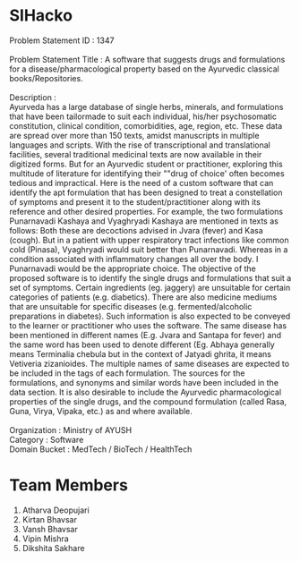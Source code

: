 # SIHacko
Problem Statement ID	: 1347 
<br>
<br>
Problem Statement Title :
A software that suggests drugs and formulations for a disease/pharmacological property based on the Ayurvedic classical books/Repositories.
<br>
<br>
Description	:
<br>
Ayurveda has a large database of single herbs, minerals, and formulations that have been tailormade to suit each individual, his/her psychosomatic constitution, clinical condition, comorbidities, age, region, etc. These data are spread over more than 150 texts, amidst manuscripts in multiple languages and scripts. With the rise of transcriptional and translational facilities, several traditional medicinal texts are now available in their digitized forms. But for an Ayurvedic student or practitioner, exploring this multitude of literature for identifying their ""drug of choice' often becomes tedious and impractical. Here is the need of a custom software that can identify the apt formulation that has been designed to treat a constellation of symptoms and present it to the student/practitioner along with its reference and other desired properties. For example, the two formulations Punarnavadi Kashaya and Vyaghryadi Kashaya are mentioned in texts as follows: Both these are decoctions advised in Jvara (fever) and Kasa (cough). But in a patient with upper respiratory tract infections like common cold (Pinasa), Vyaghryadi would suit better than Punarnavadi. Whereas in a condition associated with inflammatory changes all over the body. I Punarnavadi would be the appropriate choice. The objective of the proposed software is to identify the single drugs and formulations that suit a set of symptoms. Certain ingredients (eg. jaggery) are unsuitable for certain categories of patients (e.g. diabetics). There are also medicine mediums that are unsuitable for specific diseases (e.g. fermented/alcoholic preparations in diabetes). Such information is also expected to be conveyed to the learner or practitioner who uses the software. The same disease has been mentioned in different names (E.g. Jvara and Santapa for fever) and the same word has been used to denote different (Eg. Abhaya generally means Terminalia chebula but in the context of Jatyadi ghrita, it means Vetiveria zizanioides. The multiple names of same diseases are expected to be included in the tags of each formulation. The sources for the formulations, and synonyms and similar words have been included in the data section. It is also desirable to include the Ayurvedic pharmacological properties of the single drugs, and the compound formulation (called Rasa, Guna, Virya, Vipaka, etc.) as and where available.
<br>
<br>
Organization	: Ministry of AYUSH
<br>
Category :	Software
<br>
Domain Bucket	: MedTech / BioTech / HealthTech
# Team Members

1) Atharva Deopujari <br>
2) Kirtan Bhavsar <br>
3) Vansh Bhavsar <br>
4) Vipin Mishra <br>
5) Dikshita Sakhare <br>
